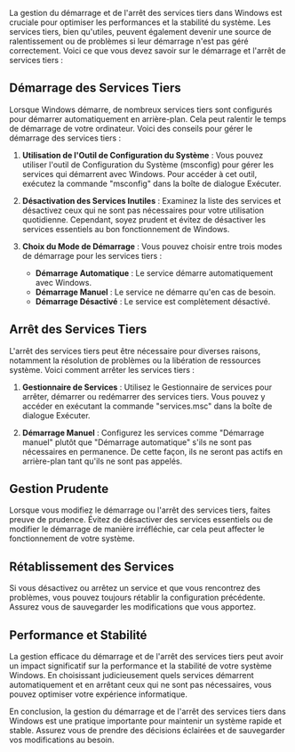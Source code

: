 
La gestion du démarrage et de l'arrêt des services tiers dans Windows est cruciale pour optimiser les performances et la stabilité du système. Les services tiers, bien qu'utiles, peuvent également devenir une source de ralentissement ou de problèmes si leur démarrage n'est pas géré correctement. Voici ce que vous devez savoir sur le démarrage et l'arrêt de services tiers :

## Démarrage des Services Tiers

Lorsque Windows démarre, de nombreux services tiers sont configurés pour démarrer automatiquement en arrière-plan. Cela peut ralentir le temps de démarrage de votre ordinateur. Voici des conseils pour gérer le démarrage des services tiers :

1. **Utilisation de l'Outil de Configuration du Système** : Vous pouvez utiliser l'outil de Configuration du Système (msconfig) pour gérer les services qui démarrent avec Windows. Pour accéder à cet outil, exécutez la commande "msconfig" dans la boîte de dialogue Exécuter.

2. **Désactivation des Services Inutiles** : Examinez la liste des services et désactivez ceux qui ne sont pas nécessaires pour votre utilisation quotidienne. Cependant, soyez prudent et évitez de désactiver les services essentiels au bon fonctionnement de Windows.

3. **Choix du Mode de Démarrage** : Vous pouvez choisir entre trois modes de démarrage pour les services tiers :
   - **Démarrage Automatique** : Le service démarre automatiquement avec Windows.
   - **Démarrage Manuel** : Le service ne démarre qu'en cas de besoin.
   - **Démarrage Désactivé** : Le service est complètement désactivé.

## Arrêt des Services Tiers

L'arrêt des services tiers peut être nécessaire pour diverses raisons, notamment la résolution de problèmes ou la libération de ressources système. Voici comment arrêter les services tiers :

1. **Gestionnaire de Services** : Utilisez le Gestionnaire de services pour arrêter, démarrer ou redémarrer des services tiers. Vous pouvez y accéder en exécutant la commande "services.msc" dans la boîte de dialogue Exécuter.

2. **Démarrage Manuel** : Configurez les services comme "Démarrage manuel" plutôt que "Démarrage automatique" s'ils ne sont pas nécessaires en permanence. De cette façon, ils ne seront pas actifs en arrière-plan tant qu'ils ne sont pas appelés.

## Gestion Prudente

Lorsque vous modifiez le démarrage ou l'arrêt des services tiers, faites preuve de prudence. Évitez de désactiver des services essentiels ou de modifier le démarrage de manière irréfléchie, car cela peut affecter le fonctionnement de votre système.

## Rétablissement des Services

Si vous désactivez ou arrêtez un service et que vous rencontrez des problèmes, vous pouvez toujours rétablir la configuration précédente. Assurez vous de sauvegarder les modifications que vous apportez.

## Performance et Stabilité

La gestion efficace du démarrage et de l'arrêt des services tiers peut avoir un impact significatif sur la performance et la stabilité de votre système Windows. En choisissant judicieusement quels services démarrent automatiquement et en arrêtant ceux qui ne sont pas nécessaires, vous pouvez optimiser votre expérience informatique.

En conclusion, la gestion du démarrage et de l'arrêt des services tiers dans Windows est une pratique importante pour maintenir un système rapide et stable. Assurez vous de prendre des décisions éclairées et de sauvegarder vos modifications au besoin.
